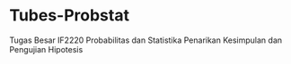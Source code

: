 # Tubes-Probstat
Tugas Besar IF2220 Probabilitas dan Statistika Penarikan Kesimpulan dan Pengujian Hipotesis
